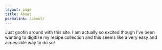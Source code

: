 ```yaml
---
layout: page
title: About
permalink: /about/
---
```


Just goofin around with this site. I am actually so excited though I've been wanting to digitize my recipe collection and this seems like a very easy and accessible way to do so!